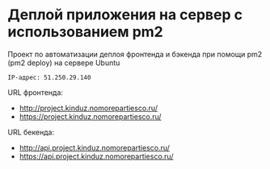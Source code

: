 # Деплой приложения на сервер с использованием pm2

Проект по автоматизации деплоя фронтенда и бэкенда при помощи pm2 (pm2 deploy) на сервере Ubuntu

``IP-адрес: 51.250.29.140``

URL фронтенда:
* http://project.kinduz.nomorepartiesco.ru/
* https://project.kinduz.nomorepartiesco.ru/

URL бекенда: 
* http://api.project.kinduz.nomorepartiesco.ru/
* https://api.project.kinduz.nomorepartiesco.ru/
